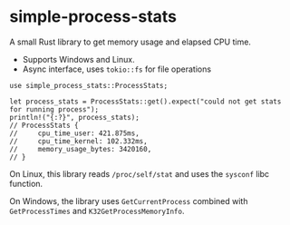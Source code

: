 # simple-process-stats

A small Rust library to get memory usage and elapsed CPU time.

* Supports Windows and Linux.
* Async interface, uses `tokio::fs` for file operations

```
use simple_process_stats::ProcessStats;

let process_stats = ProcessStats::get().expect("could not get stats for running process");
println!("{:?}", process_stats);
// ProcessStats {
//     cpu_time_user: 421.875ms,
//     cpu_time_kernel: 102.332ms,
//     memory_usage_bytes: 3420160,
// }
```

On Linux, this library reads `/proc/self/stat` and uses the `sysconf` libc function.

On Windows, the library uses `GetCurrentProcess` combined with `GetProcessTimes` and `K32GetProcessMemoryInfo`.
